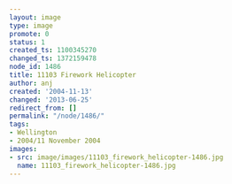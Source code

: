 ```yaml
---
layout: image
type: image
promote: 0
status: 1
created_ts: 1100345270
changed_ts: 1372159478
node_id: 1486
title: 11103 Firework Helicopter
author: anj
created: '2004-11-13'
changed: '2013-06-25'
redirect_from: []
permalink: "/node/1486/"
tags:
- Wellington
- 2004/11 November 2004
images:
- src: image/images/11103_firework_helicopter-1486.jpg
  name: 11103_firework_helicopter-1486.jpg
---
```


